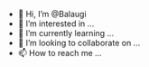 - 👋 Hi, I’m @Balaugi
- 👀 I’m interested in ...
- 🌱 I’m currently learning ...
- 💞️ I’m looking to collaborate on ...
- 📫 How to reach me ...

<!---
Balaugi/Balaugi is a ✨ special ✨ repository because its `README.md` (this file) appears on your GitHub profile.
You can click the Preview link to take a look at your changes.
--->
